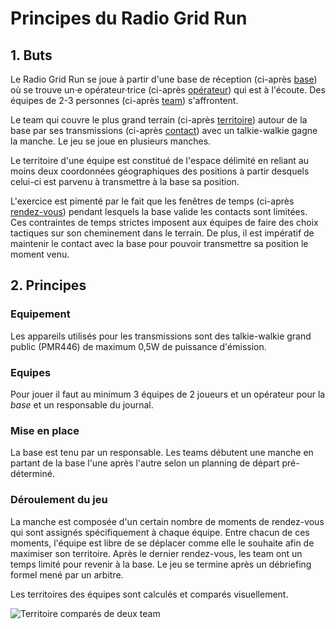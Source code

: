 # Principes du Radio Grid Run

## 1. Buts

Le Radio Grid Run se joue à partir d'une base de réception (ci-après [base](definitions.md#Base)) où se trouve un·e opérateur·trice (ci-après [opérateur](definitions.md#Opérateur)) qui est à l'écoute. Des équipes de 2-3 personnes (ci-après [team](definitions.md#Team)) s'affrontent.

Le team qui couvre le plus grand terrain (ci-après [territoire](definitions.md#Terrain)) autour de la base par ses transmissions (ci-après [contact](definitions.md#Contact)) avec un talkie-walkie gagne la manche. Le jeu se joue en plusieurs manches.

Le territoire d'une équipe est constitué de l'espace délimité en reliant au moins deux coordonnées géographiques des positions à partir desquels celui-ci est parvenu à transmettre à la base sa position.

L'exercice est pimenté par le fait que les fenêtres de temps (ci-après [rendez-vous](definitions.md#Rendez-vous)) pendant lesquels la base valide les contacts sont limitées. Ces contraintes de temps strictes imposent aux équipes de faire des choix tactiques sur son cheminement dans le terrain. De plus, il est impératif de maintenir le contact avec la base pour pouvoir transmettre sa position le moment venu.

## 2. Principes

### Equipement

Les appareils utilisés pour les transmissions sont des talkie-walkie grand public (PMR446) de maximum 0,5W de puissance d'émission.

### Equipes

Pour jouer il faut au minimum 3 équipes de 2 joueurs et un opérateur pour la *base* et un responsable du journal.

### Mise en place

La base est tenu par un responsable. Les teams débutent une manche en partant de la base l'une après l'autre selon un planning de départ pré-déterminé.

### Déroulement du jeu

La manche est composée d'un certain nombre de moments de rendez-vous qui sont assignés spécifiquement à chaque équipe. Entre chacun de ces moments, l'équipe est libre de se déplacer comme elle le souhaite afin de maximiser son territoire. Après le dernier rendez-vous, les team ont un temps limité pour revenir à la base. Le jeu se termine après un débriefing formel mené par un arbitre.

Les territoires des équipes sont calculés et comparés visuellement.

![Territoire comparés de deux team](images/googleEarthPro_displayResults.png)
